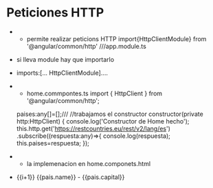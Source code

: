 # Peticiones HTTP
* *  permite realizar peticions HTTP
import{HttpClientModule} from '@angular/common/http'  ///app.module.ts
* si lleva module hay que importarlo
* imports:[... HttpClientModule]....

* * home.commpontes.ts
import { HttpClient } from '@angular/common/http';

  paises:any[]=[];///
  //trabajamos el constructor
  constructor(private http:HttpClient) {
    console.log('Constructor de Home hecho');
      this.http.get('https://restcountries.eu/rest/v2/lang/es')
      .subscribe((respuesta:any)=>{
        console.log(respuesta);
        this.paises=respuesta;
      });

* * la implemenacion en home.componets.html
<ul>
    <li *ngFor="let pais of paises let i=index">
     {{i+1}}   {{pais.name}} - {{pais.capital}}
    </li>
</ul>

